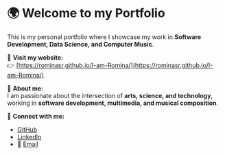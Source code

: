 # 🌍 Welcome to my Portfolio  

This is my personal portfolio where I showcase my work in **Software Development, Data Science, and Computer Music**.

🚀 **Visit my website:**  
👉 [https://rominasr.github.io/I-am-Romina/](https://rominasr.github.io/I-am-Romina/)

📌 **About me:**  
I am passionate about the intersection of **arts, science, and technology**, working in **software development, multimedia, and musical composition**.  

🔗 **Connect with me:**  
- [GitHub](https://github.com/RominaSR)  
- [LinkedIn](https://www.linkedin.com/in/romina-romay-78497142/)  
- 📧 [Email](mailto:rominaromay@hotmail.com)
